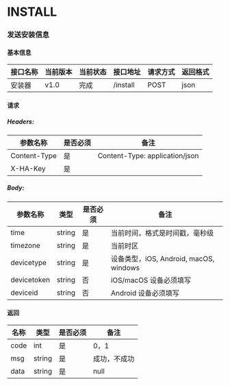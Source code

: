 # INSTALL 

### 发送安装信息

#### 基本信息

| 接口名称 | 当前版本 | 当前状态 | 接口地址 | 请求方式 | 返回格式 |
|---|---|---|---|---|---|
| 安装器 | v1.0 | 完成 | /install | POST | json |

#### 请求

##### Headers:

| 参数名称 | 是否必须 | 备注 |
|---|---|---|
| Content-Type | 是 |  Content-Type: application/json |
| X-HA-Key | 是 |  |

##### Body:

| 参数名称 | 类型 | 是否必须 | 备注 |
|---|---|---|---|
| time | string | 是 | 当前时间，格式是时间戳，毫秒级 |
| timezone | string | 是 | 当前时区 |
| devicetype | string | 是 | 设备类型，iOS, Android, macOS, windows |
| devicetoken | string | 否 | iOS/macOS 设备必须填写 |
| deviceid | string | 否 | Android 设备必须填写  |

#### 返回

| 名称 | 类型 | 是否必须 | 备注 |
|---|---|---|---|
| code | int | 是 | 0，1 |
| msg | string | 是 | 成功，不成功 |
| data | string | 是 | null |

